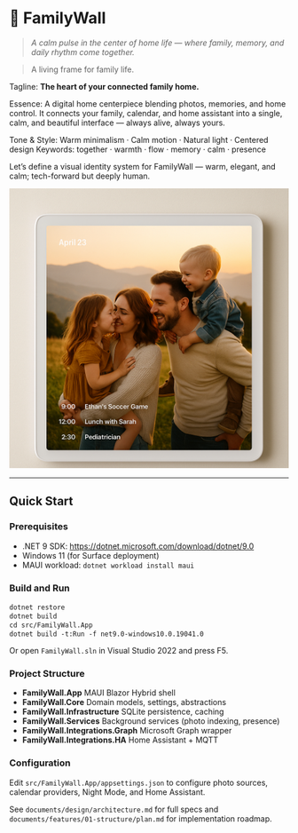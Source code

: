 # 🏡 FamilyWall

> _A calm pulse in the center of home life — where family, memory, and daily rhythm come together._

> A living frame for family life.

Tagline:
**The heart of your connected family home.**


Essence:
A digital home centerpiece blending photos, memories, and home control.
It connects your family, calendar, and home assistant into a single, calm, and beautiful interface — always alive, always yours.

Tone & Style:
Warm minimalism · Calm motion · Natural light · Centered design
Keywords: together · warmth · flow · memory · calm · presence

Let’s define a visual identity system for FamilyWall — warm, elegant, and calm; tech-forward but deeply human.

![Passive mode mockup](./documents/design/images/mockup-passive-mode.png)




---

##  Quick Start

### Prerequisites

- .NET 9 SDK: https://dotnet.microsoft.com/download/dotnet/9.0
- Windows 11 (for Surface deployment)
- MAUI workload: `dotnet workload install maui`

### Build and Run

```pwsh
dotnet restore
dotnet build
cd src/FamilyWall.App
dotnet build -t:Run -f net9.0-windows10.0.19041.0
```

Or open `FamilyWall.sln` in Visual Studio 2022 and press F5.

### Project Structure

- **FamilyWall.App**  MAUI Blazor Hybrid shell
- **FamilyWall.Core**  Domain models, settings, abstractions
- **FamilyWall.Infrastructure**  SQLite persistence, caching
- **FamilyWall.Services**  Background services (photo indexing, presence)
- **FamilyWall.Integrations.Graph**  Microsoft Graph wrapper
- **FamilyWall.Integrations.HA**  Home Assistant + MQTT

### Configuration

Edit `src/FamilyWall.App/appsettings.json` to configure photo sources, calendar providers, Night Mode, and Home Assistant.

See `documents/design/architecture.md` for full specs and `documents/features/01-structure/plan.md` for implementation roadmap.
